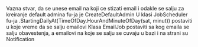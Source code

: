 Vazna stvar, da se unese email na koji ce stizati email i odakle se salju za kreiranje default admina 
fu-ja je CreateDefaultAdmin
U klasi JobScheduler fu-ja .StartingDailyAt(TimeOfDay.HourAndMinuteOfDay(sat, minut)) postaviti u koje vreme da se salju emailovi
Klasa EmailJob postaviti sa kog emaila se salju obavestenja, 
a emailovi na koje se salju se cuvaju u bazi i na strani su Notification